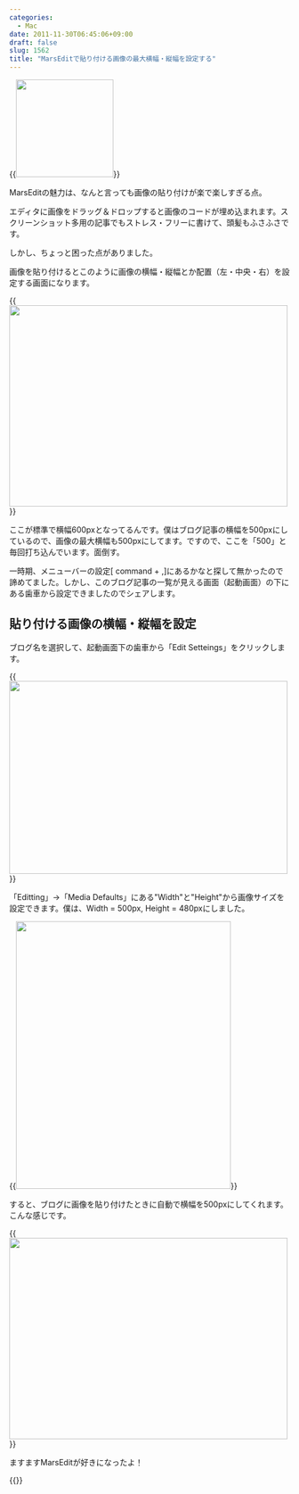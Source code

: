 ```yaml
---
categories:
  - Mac
date: 2011-11-30T06:45:06+09:00
draft: false
slug: 1562
title: "MarsEditで貼り付ける画像の最大横幅・縦幅を設定する"
---
```


{{<img alt="" src="/images/2011/11/1562_1.png" width="175" height="175">}}

MarsEditの魅力は、なんと言っても画像の貼り付けが楽で楽しすぎる点。

エディタに画像をドラッグ＆ドロップすると画像のコードが埋め込まれます。スクリーンショット多用の記事でもストレス・フリーに書けて、頭髪もふさふさです。

しかし、ちょっと困った点がありました。

画像を貼り付けるとこのように画像の横幅・縦幅とか配置（左・中央・右）を設定する画面になります。

{{<img alt="" src="/images/2011/11/1562_2.png" width="500" height="361">}}

ここが標準で横幅600pxとなってるんです。僕はブログ記事の横幅を500pxにしているので、画像の最大横幅も500pxにしてます。ですので、ここを「500」と毎回打ち込んでいます。面倒す。

一時期、メニューバーの設定[ command + ,]にあるかなと探して無かったので諦めてました。しかし、このブログ記事の一覧が見える画面（起動画面）の下にある歯車から設定できましたのでシェアします。

## 貼り付ける画像の横幅・縦幅を設定

ブログ名を選択して、起動画面下の歯車から「Edit Setteings」をクリックします。

{{<img alt="" src="/images/2011/11/1562_3.png" width="500" height="346">}}

「Editting」→「Media Defaults」にある"Width"と"Height"から画像サイズを設定できます。僕は、Width = 500px, Height = 480pxにしました。

{{<img alt="" src="/images/2011/11/1562_4.png" width="386" height="480">}}

すると、ブログに画像を貼り付けたときに自動で横幅を500pxにしてくれます。こんな感じです。

{{<img alt="" src="/images/2011/11/1562_5.png" width="500" height="361">}}

ますますMarsEditが好きになったよ！

{{<app id="402376225" title="MarsEdit 3.4（￥3,450）" src="http://a2.mzstatic.com/us/r1000/077/Purple/f7/fa/95/mzi.wavznjyq.100x100-75.png">}}
